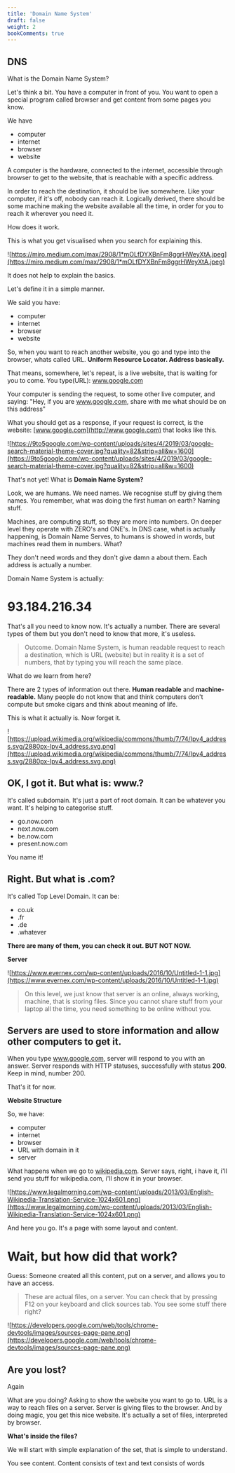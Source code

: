```yaml
---
title: 'Domain Name System'
draft: false
weight: 2
bookComments: true
---
```

## DNS

What is the Domain Name System?

Let's think a bit. You have a computer in front of you. You want to open a special program called browser and get content from some pages you know. 

We have

- computer
- internet
- browser
- website

A computer is the hardware, connected to the internet, accessible through browser to get to the website, that is reachable with a specific address.

In order to reach the destination, it should be live somewhere. Like your computer, if it's off, nobody can reach it. Logically derived, there should be some machine making the website available all the time, in order for you to reach it wherever you need it.

How does it work.

This is what you get visualised when you search for explaining this.

![https://miro.medium.com/max/2908/1*mOLfDYXBnFm8ggrHWeyXtA.jpeg](https://miro.medium.com/max/2908/1*mOLfDYXBnFm8ggrHWeyXtA.jpeg)

It does not help to explain the basics.

Let's define it in a simple manner.

We said you have:

- computer
- internet
- browser
- website

So, when you want to reach another website, you go and type into the browser, whats called URL. **Uniform Resource Locator. Address basically.**

That means, somewhere, let's repeat, is a live website, that is waiting for you to come. You type(URL): www.google.com

Your computer is sending the request, to some other live computer, and saying: "Hey, if you are www.google.com, share with me what should be on this address"

What you should get as a response, if your request is correct, is the website: [www.google.com](http://www.google.com) that looks like this.

![https://9to5google.com/wp-content/uploads/sites/4/2019/03/google-search-material-theme-cover.jpg?quality=82&strip=all&w=1600](https://9to5google.com/wp-content/uploads/sites/4/2019/03/google-search-material-theme-cover.jpg?quality=82&strip=all&w=1600)

That's not  yet! What is **Domain Name System?**

Look, we are humans. We need names. We recognise stuff by giving them names. You remember, what was doing the first human on earth? Naming stuff. 

Machines, are computing stuff, so they are more into numbers. On deeper level they operate with ZERO's and ONE's. In DNS case, what is actually happening, is Domain Name Serves, to humans is showed in words, but machines read them in numbers. What? 

They don't need words and they don't give damn a about them. Each address is actually a number. 

Domain Name System is actually:

# 93.184.216.34

That's all you need to know now. It's actually a number. There are several types of them but you don't need to know that more, it's useless.

> Outcome. Domain Name System, is human readable request to reach a destination, which is URL (website) but in reality it is a set of numbers, that by typing you will reach the same place.

What do we learn from here?

There are 2 types of information out there. **Human readable** and **machine-readable.** Many people do not know that and think computers don't compute but smoke cigars and think about meaning of life.

This is what it actually is. Now forget it.

![https://upload.wikimedia.org/wikipedia/commons/thumb/7/74/Ipv4_address.svg/2880px-Ipv4_address.svg.png](https://upload.wikimedia.org/wikipedia/commons/thumb/7/74/Ipv4_address.svg/2880px-Ipv4_address.svg.png)

## OK, I got it. But what is: **www.?**

It's called subdomain. It's just a part of root domain. It can be whatever you want. It's helping to categorise stuff.

- go.now.com
- next.now.com
- be.now.com
- present.now.com

 You name it!

## Right. But what is .com?

It's called Top Level Domain. It can be:

- co.uk
- .fr
- .de
- .whatever

**There are many of them, you can check it out. BUT NOT NOW.**

**Server**

![https://www.evernex.com/wp-content/uploads/2016/10/Untitled-1-1.jpg](https://www.evernex.com/wp-content/uploads/2016/10/Untitled-1-1.jpg)

> On this level, we just know that server is an online, always working, machine, that is storing files. Since you cannot share stuff from your laptop all the time, you need something to be online without you.

## Servers are used to store information and allow other computers to get it.

When you type www.google.com, server will respond to you with an answer. Server responds with HTTP statuses, successfully with status **200**. Keep in mind, number 200.

That's it for now.

**Website Structure**

So, we have:

- computer
- internet
- browser
- URL with domain in it
- server

What happens when we go to [wikipedia.com](http://wikipedia.com). Server says, right, i have it, i'll send you stuff for wikipedia.com, i'll show it in your browser.

![https://www.legalmorning.com/wp-content/uploads/2013/03/English-Wikipedia-Translation-Service-1024x601.png](https://www.legalmorning.com/wp-content/uploads/2013/03/English-Wikipedia-Translation-Service-1024x601.png)

And here you go. It's a page with some layout and content.

# Wait, but how did that work?

Guess: Someone created all this content, put on a server, and allows you to have an access.

> These are actual files, on a server. You can check that by pressing F12 on your keyboard and click sources tab. You see some stuff there right?

![https://developers.google.com/web/tools/chrome-devtools/images/sources-page-pane.png](https://developers.google.com/web/tools/chrome-devtools/images/sources-page-pane.png)

## Are you lost?

Again

What are you doing? Asking to show the website you want to go to. URL is a way to reach files on a server. Server is giving files to the browser. And by doing magic, you get this nice website. It's actually a set of files, interpreted by browser.

**What's inside the files?**

We will start with simple explanation of the set, that is simple to understand. 

You see content. Content consists of text and text consists of words
